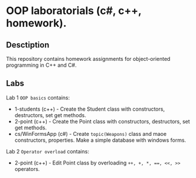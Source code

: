 # OOP laboratorials (c#, c++, homework).

## Desctiption
This repository contains homework assignments for object-oriented programming in C++ and C#.

## Labs
Lab 1 `OOP basics` contains:
- 1-students (c++) - Create the Student class with constructors, destructors, set get methods.
- 2-point (c++) - Create the Point class with constructors, destructors, set get methods.
- cs/WinFormsApp (c#) - Create `topic(Weapons)` class and maoe constructors, properties. Make a simple database with windows forms.

Lab 2 `Operator overload` contains:
- 2-point (c++) - Edit Point class by overloading `++, +, *, ==, <<, >>` operators.
